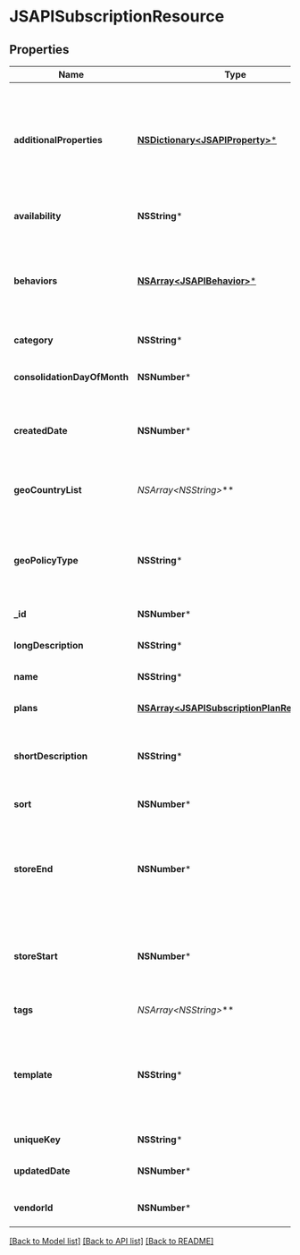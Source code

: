# JSAPISubscriptionResource

## Properties
Name | Type | Description | Notes
------------ | ------------- | ------------- | -------------
**additionalProperties** | [**NSDictionary&lt;JSAPIProperty&gt;***](JSAPIProperty.md) | A map of item additional properties, keyed on the property name. Must match the names and types defined in the template for this item type. | [optional] 
**availability** | **NSString*** | Who can purchase this subscription | [optional] 
**behaviors** | [**NSArray&lt;JSAPIBehavior&gt;***](JSAPIBehavior.md) | The behaviors linked to the item, describing various options and interactions. May not be included in item lists | [optional] 
**category** | **NSString*** | A category for filtering items | [optional] 
**consolidationDayOfMonth** | **NSNumber*** | The day of the month 1..31 this subscription will renew | [optional] 
**createdDate** | **NSNumber*** | The date the item was created, unix timestamp in seconds | [optional] 
**geoCountryList** | **NSArray&lt;NSString*&gt;*** | A list of country iso3 codes to include in the blacklist/whitelist geo policy | [optional] 
**geoPolicyType** | **NSString*** | Whether to use the geo_country_list as a black list or white list for item geographical availability | [optional] 
**_id** | **NSNumber*** | The id of the item | [optional] 
**longDescription** | **NSString*** | A long description of the subscription | [optional] 
**name** | **NSString*** | The name of the item | 
**plans** | [**NSArray&lt;JSAPISubscriptionPlanResource&gt;***](JSAPISubscriptionPlanResource.md) | The billing options for this subscription | [optional] 
**shortDescription** | **NSString*** | A short description of the subscription.  Max 255 characters | [optional] 
**sort** | **NSNumber*** | A number to use in sorting items.  Default 500 | [optional] 
**storeEnd** | **NSNumber*** | Used to schedule removal from store.  Null means the subscription will never be removed | [optional] 
**storeStart** | **NSNumber*** | Used to schedule appearance in store.  Null means the subscription will appear now | [optional] 
**tags** | **NSArray&lt;NSString*&gt;*** | List of tags used for filtering items | [optional] 
**template** | **NSString*** | An item template this item is validated against. May be null and no validation of additional properties will be done. | [optional] 
**uniqueKey** | **NSString*** | The unique key for the item | [optional] 
**updatedDate** | **NSNumber*** | The date the item was last updated | [optional] 
**vendorId** | **NSNumber*** | The vendor who provides the item | 

[[Back to Model list]](../README.md#documentation-for-models) [[Back to API list]](../README.md#documentation-for-api-endpoints) [[Back to README]](../README.md)


